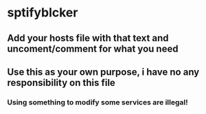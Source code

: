 # sptifyblcker
## Add your hosts file with that text and uncoment/comment for what you need
## Use this as your own purpose, i have no any responsibility on this file
### Using something to modify some services are illegal! 
